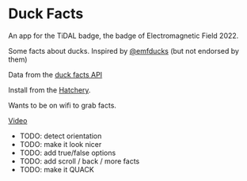 # Duck Facts

An app for the TiDAL badge, the badge of Electromagnetic Field 2022.

Some facts about ducks. Inspired by [@emfducks](https://twitter.com/emfducks) (but not endorsed by them)

Data from the [duck facts API](https://03vpefsitf.execute-api.eu-west-1.amazonaws.com/prod/)

Install from the [Hatchery](https://2022.badge.emfcamp.org/projects/duckfact).

Wants to be on wifi to grab facts.

[Video](https://www.youtube.com/watch?v=23VTqxYQ9Yo)

 - TODO: detect orientation
 - TODO: make it look nicer
 - TODO: add true/false options
 - TODO: add scroll / back / more facts
 - TODO: make it QUACK
